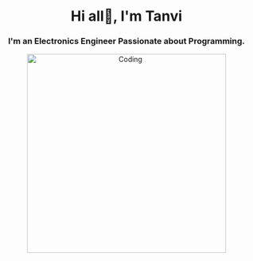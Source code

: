 <h1 align="center">Hi all👋, I'm Tanvi</h1>
<h3 align="center">I'm an Electronics Engineer Passionate about Programming.</h3>
<div g align="center">
<img align="center" alt="Coding" width=400 src="https://img.freepik.com/free-vector/cute-girl-hacker-operating-laptop-cartoon-vector-icon-illustration-people-technology-isolated-flat_138676-9487.jpg">